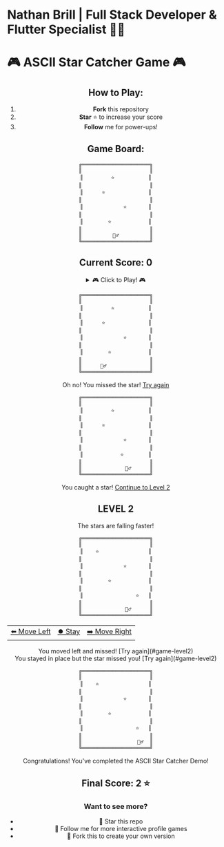 # Nathan Brill | Full Stack Developer & Flutter Specialist 👨‍💻

# 🎮 ASCII Star Catcher Game 🎮

<div align="center">

## How to Play:
1. **Fork** this repository
2. **Star** ⭐ to increase your score
3. **Follow** me for power-ups!

## Game Board:

```
╔══════════════════════╗
║                      ║
║         ⭐           ║
║                      ║
║      ⭐              ║
║                      ║
║             ⭐       ║
║                      ║
║        ⭐            ║
║                      ║
║          🧙‍♂️          ║
╚══════════════════════╝
```

## Current Score: <span id="score">0</span>

<details>
<summary>🎮 Click to Play! 🎮</summary>

<br>

### LEVEL 1
Choose your move:

<table>
  <tr>
    <td><a href="#game-left">⬅️ Move Left</a></td>
    <td><a href="#game-right">➡️ Move Right</a></td>
  </tr>
</table>

</details>

<div id="game-left">

```
╔══════════════════════╗
║                      ║
║         ⭐           ║
║                      ║
║      ⭐              ║
║                      ║
║             ⭐       ║
║                      ║
║        ⭐            ║
║                      ║
║      🧙‍♂️              ║
╚══════════════════════╝
```

Oh no! You missed the star! [Try again](#how-to-play)
</div>

<div id="game-right">

```
╔══════════════════════╗
║                      ║
║         ⭐           ║
║                      ║
║      ⭐              ║
║                      ║
║             ⭐       ║
║                      ║
║            ⭐        ║
║                      ║
║              🧙‍♂️      ║
╚══════════════════════╝
```

You caught a star! [Continue to Level 2](#game-level2)
</div>

<div id="game-level2">

## LEVEL 2
The stars are falling faster!

```
╔══════════════════════╗
║                      ║
║    ⭐                ║
║                      ║
║             ⭐       ║
║                      ║
║        ⭐            ║
║                      ║
║                 ⭐   ║
║                      ║
║              🧙‍♂️      ║
╚══════════════════════╝
```

<table>
  <tr>
    <td><a href="#game-left2">⬅️ Move Left</a></td>
    <td><a href="#game-stay2">⏺️ Stay</a></td>
    <td><a href="#game-right2">➡️ Move Right</a></td>
  </tr>
</table>
</div>

<div id="game-left2">
You moved left and missed! [Try again](#game-level2)
</div>

<div id="game-stay2">
You stayed in place but the star missed you! [Try again](#game-level2)
</div>

<div id="game-right2">

```
╔══════════════════════╗
║                      ║
║    ⭐                ║
║                      ║
║             ⭐       ║
║                      ║
║        ⭐            ║
║                      ║
║                 ⭐   ║
║                      ║
║                  🧙‍♂️  ║
╚══════════════════════╝
```

Congratulations! You've completed the ASCII Star Catcher Demo!

## Final Score: 2 ⭐

### Want to see more?
- 🌟 Star this repo
- 👀 Follow me for more interactive profile games
- 🔄 Fork this to create your own version

</div>

</div>
